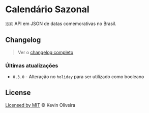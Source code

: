 # Calendário Sazonal
:brazil: API em JSON de datas comemorativas no Brasil.

## Changelog

> Ver o [changelog completo](/CHANGELOG.md)

### Últimas atualizações

* `0.3.0` - Alteração no `holiday` para ser utilizado como booleano

## License
[Licensed by MIT](/LICENSE) &copy; Kevin Oliveira

